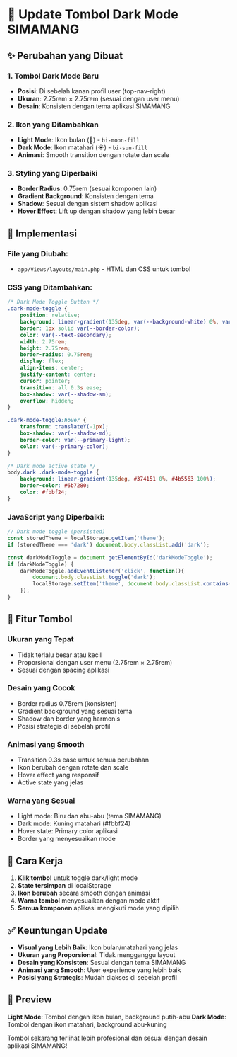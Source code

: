 # 🎨 Update Tombol Dark Mode SIMAMANG

## ✨ Perubahan yang Dibuat

### 1. **Tombol Dark Mode Baru**
- **Posisi**: Di sebelah kanan profil user (top-nav-right)
- **Ukuran**: 2.75rem × 2.75rem (sesuai dengan user menu)
- **Desain**: Konsisten dengan tema aplikasi SIMAMANG

### 2. **Ikon yang Ditambahkan**
- **Light Mode**: Ikon bulan (🌙) - `bi-moon-fill`
- **Dark Mode**: Ikon matahari (☀️) - `bi-sun-fill`
- **Animasi**: Smooth transition dengan rotate dan scale

### 3. **Styling yang Diperbaiki**
- **Border Radius**: 0.75rem (sesuai komponen lain)
- **Gradient Background**: Konsisten dengan tema
- **Shadow**: Sesuai dengan sistem shadow aplikasi
- **Hover Effect**: Lift up dengan shadow yang lebih besar

## 🔧 Implementasi

### File yang Diubah:
- `app/Views/layouts/main.php` - HTML dan CSS untuk tombol

### CSS yang Ditambahkan:
```css
/* Dark Mode Toggle Button */
.dark-mode-toggle {
    position: relative;
    background: linear-gradient(135deg, var(--background-white) 0%, var(--background-light) 100%);
    border: 1px solid var(--border-color);
    color: var(--text-secondary);
    width: 2.75rem;
    height: 2.75rem;
    border-radius: 0.75rem;
    display: flex;
    align-items: center;
    justify-content: center;
    cursor: pointer;
    transition: all 0.3s ease;
    box-shadow: var(--shadow-sm);
    overflow: hidden;
}

.dark-mode-toggle:hover {
    transform: translateY(-1px);
    box-shadow: var(--shadow-md);
    border-color: var(--primary-light);
    color: var(--primary-color);
}

/* Dark mode active state */
body.dark .dark-mode-toggle {
    background: linear-gradient(135deg, #374151 0%, #4b5563 100%);
    border-color: #6b7280;
    color: #fbbf24;
}
```

### JavaScript yang Diperbaiki:
```javascript
// Dark mode toggle (persisted)
const storedTheme = localStorage.getItem('theme');
if (storedTheme === 'dark') document.body.classList.add('dark');

const darkModeToggle = document.getElementById('darkModeToggle');
if (darkModeToggle) {
    darkModeToggle.addEventListener('click', function(){
        document.body.classList.toggle('dark');
        localStorage.setItem('theme', document.body.classList.contains('dark') ? 'dark' : 'light');
    });
}
```

## 🎯 Fitur Tombol

### **Ukuran yang Tepat**
- Tidak terlalu besar atau kecil
- Proporsional dengan user menu (2.75rem × 2.75rem)
- Sesuai dengan spacing aplikasi

### **Desain yang Cocok**
- Border radius 0.75rem (konsisten)
- Gradient background yang sesuai tema
- Shadow dan border yang harmonis
- Posisi strategis di sebelah profil

### **Animasi yang Smooth**
- Transition 0.3s ease untuk semua perubahan
- Ikon berubah dengan rotate dan scale
- Hover effect yang responsif
- Active state yang jelas

### **Warna yang Sesuai**
- Light mode: Biru dan abu-abu (tema SIMAMANG)
- Dark mode: Kuning matahari (#fbbf24)
- Hover state: Primary color aplikasi
- Border yang menyesuaikan mode

## 🚀 Cara Kerja

1. **Klik tombol** untuk toggle dark/light mode
2. **State tersimpan** di localStorage
3. **Ikon berubah** secara smooth dengan animasi
4. **Warna tombol** menyesuaikan dengan mode aktif
5. **Semua komponen** aplikasi mengikuti mode yang dipilih

## ✅ Keuntungan Update

- **Visual yang Lebih Baik**: Ikon bulan/matahari yang jelas
- **Ukuran yang Proporsional**: Tidak mengganggu layout
- **Desain yang Konsisten**: Sesuai dengan tema SIMAMANG
- **Animasi yang Smooth**: User experience yang lebih baik
- **Posisi yang Strategis**: Mudah diakses di sebelah profil

## 🎨 Preview

**Light Mode**: Tombol dengan ikon bulan, background putih-abu
**Dark Mode**: Tombol dengan ikon matahari, background abu-kuning

Tombol sekarang terlihat lebih profesional dan sesuai dengan desain aplikasi SIMAMANG!
